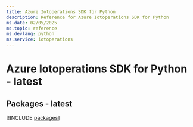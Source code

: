 ```yaml
---
title: Azure Iotoperations SDK for Python
description: Reference for Azure Iotoperations SDK for Python
ms.date: 02/05/2025
ms.topic: reference
ms.devlang: python
ms.service: iotoperations
---
```

# Azure Iotoperations SDK for Python - latest
## Packages - latest
[!INCLUDE [packages](iotoperations-index.md)]